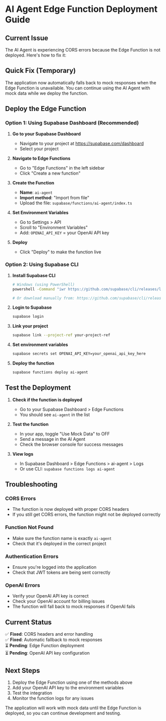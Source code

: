 # AI Agent Edge Function Deployment Guide

## Current Issue
The AI Agent is experiencing CORS errors because the Edge Function is not deployed. Here's how to fix it:

## Quick Fix (Temporary)
The application now automatically falls back to mock responses when the Edge Function is unavailable. You can continue using the AI Agent with mock data while we deploy the function.

## Deploy the Edge Function

### Option 1: Using Supabase Dashboard (Recommended)

1. **Go to your Supabase Dashboard**
   - Navigate to your project at https://supabase.com/dashboard
   - Select your project

2. **Navigate to Edge Functions**
   - Go to "Edge Functions" in the left sidebar
   - Click "Create a new function"

3. **Create the Function**
   - **Name**: `ai-agent`
   - **Import method**: "Import from file"
   - Upload the file: `supabase/functions/ai-agent/index.ts`

4. **Set Environment Variables**
   - Go to Settings > API
   - Scroll to "Environment Variables"
   - Add: `OPENAI_API_KEY` = your OpenAI API key

5. **Deploy**
   - Click "Deploy" to make the function live

### Option 2: Using Supabase CLI

1. **Install Supabase CLI**
   ```bash
   # Windows (using PowerShell)
   powershell -Command "iwr https://github.com/supabase/cli/releases/latest/download/supabase_windows_amd64.exe -OutFile $env:APPDATA\supabase\supabase.exe"
   
   # Or download manually from: https://github.com/supabase/cli/releases
   ```

2. **Login to Supabase**
   ```bash
   supabase login
   ```

3. **Link your project**
   ```bash
   supabase link --project-ref your-project-ref
   ```

4. **Set environment variables**
   ```bash
   supabase secrets set OPENAI_API_KEY=your_openai_api_key_here
   ```

5. **Deploy the function**
   ```bash
   supabase functions deploy ai-agent
   ```

## Test the Deployment

1. **Check if the function is deployed**
   - Go to your Supabase Dashboard > Edge Functions
   - You should see `ai-agent` in the list

2. **Test the function**
   - In your app, toggle "Use Mock Data" to OFF
   - Send a message in the AI Agent
   - Check the browser console for success messages

3. **View logs**
   - In Supabase Dashboard > Edge Functions > ai-agent > Logs
   - Or use CLI: `supabase functions logs ai-agent`

## Troubleshooting

### CORS Errors
- The function is now deployed with proper CORS headers
- If you still get CORS errors, the function might not be deployed correctly

### Function Not Found
- Make sure the function name is exactly `ai-agent`
- Check that it's deployed in the correct project

### Authentication Errors
- Ensure you're logged into the application
- Check that JWT tokens are being sent correctly

### OpenAI Errors
- Verify your OpenAI API key is correct
- Check your OpenAI account for billing issues
- The function will fall back to mock responses if OpenAI fails

## Current Status
✅ **Fixed**: CORS headers and error handling  
✅ **Fixed**: Automatic fallback to mock responses  
⏳ **Pending**: Edge Function deployment  
⏳ **Pending**: OpenAI API key configuration  

## Next Steps
1. Deploy the Edge Function using one of the methods above
2. Add your OpenAI API key to the environment variables
3. Test the integration
4. Monitor the function logs for any issues

The application will work with mock data until the Edge Function is deployed, so you can continue development and testing.
